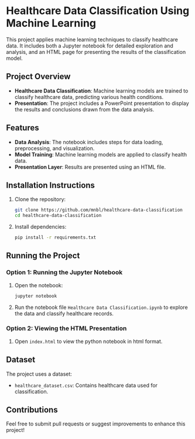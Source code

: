 
# Healthcare Data Classification Using Machine Learning

This project applies machine learning techniques to classify healthcare data. It includes both a Jupyter notebook for detailed exploration and analysis, and an HTML page for presenting the results of the classification model.

## Project Overview

- **Healthcare Data Classification**: Machine learning models are trained to classify healthcare data, predicting various health conditions.
- **Presentation**: The project includes a PowerPoint presentation to display the results and conclusions drawn from the data analysis.

## Features

- **Data Analysis**: The notebook includes steps for data loading, preprocessing, and visualization.
- **Model Training**: Machine learning models are applied to classify health data.
- **Presentation Layer**: Results are presented using an HTML file.

## Installation Instructions

1. Clone the repository:
   ```bash
   git clone https://github.com/mnbl/healthcare-data-classification
   cd healthcare-data-classification
   ```

2. Install dependencies:
   ```bash
   pip install -r requirements.txt
   ```

## Running the Project

### Option 1: Running the Jupyter Notebook

1. Open the notebook:
   ```bash
   jupyter notebook
   ```

2. Run the notebook file `Healthcare Data Classification.ipynb` to explore the data and classify healthcare records.

### Option 2: Viewing the HTML Presentation

1. Open `index.html` to view the python notebook in html format.

## Dataset

The project uses a dataset:
- `healthcare_dataset.csv`: Contains healthcare data used for classification.

## Contributions

Feel free to submit pull requests or suggest improvements to enhance this project!
